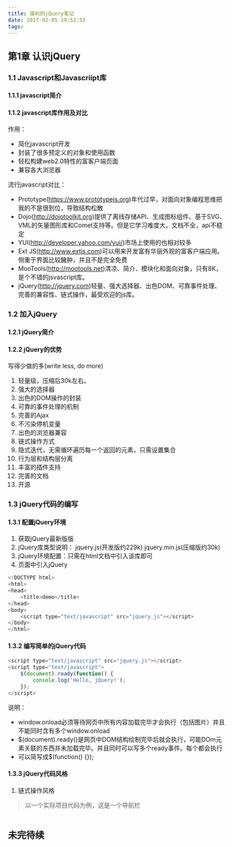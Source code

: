 ```yaml
---
title: 锋利的jQuery笔记
date: 2017-02-05 19:52:53
tags:
---
```


## 第1章 认识jQuery

### 1.1 Javascript和Javascriipt库

#### 1.1.1 javascript简介

#### 1.1.2 javascript库作用及对比
作用：

<!--more-->

- 简化javascript开发
- 封装了很多预定义的对象和使用函数
- 轻松构建web2.0特性的富客户端页面
- 兼容各大浏览器

流行javascript对比：

- Prototype(https://www.prototypejs.org)年代过早，对面向对象编程思维把我的不是很到位，导致结构松散
- Dojo(http://dojotoolkit.org)提供了离线存储API、生成图标组件、基于SVG、VML的矢量图形库和Comet支持等。但是它学习难度大，文档不全，api不稳定
- YUI(http://developer.yahoo.com/yui/)市场上使用的也相对较多
- Ext JS(http://www.extjs.com)可以用来开发富有华丽外观的富客户端应用。侧重于界面比较臃肿，并且不是完全免费
- MooTools(http://mootools.net)清凉、简介、模块化和面向对象，只有8K，是个不错的jsvascript库。
- jQuery(http://jquery.com)轻量、强大选择器、出色DOM、可靠事件处理、完善的兼容性、链式操作，最受欢迎的js库。

### 1.2 加入jQuery

#### 1.2.1 jQuery简介

#### 1.2.2 jQuery的优势
写得少做的多(write less, do more)

1. 轻量级，压缩后30k左右。
2. 强大的选择器
3. 出色的DOM操作的封装
4. 可靠的事件处理的机制
5. 完善的Ajax
6. 不污染停机变量
7. 出色的浏览器兼容
8. 链式操作方式
9. 隐式迭代，无需循环遍历每一个返回的元素，只需设置集合
10. 行为层和结构层分离
11. 丰富的插件支持
12. 完善的文档
13. 开源

### 1.3 jQuery代码的编写

#### 1.3.1 配置jQuery环境

1. 获取jQuery最新版版
2. jQuery库类型说明： jquery.js(开发版约229k) jquery.min.js(压缩版约30k)
3. jQuery环境配置：只需在html文档中引入该库即可
4. 页面中引入jQuery
```javascript
<!DOCTYPE html>
<html>
<head>
	<title>demo</title>
</head>
<body>
	<script type="text/javascript" src="jquery.js"></script>
</body>
</html>
```

#### 1.3.2 编写简单的jQuery代码
```javascript
<script type="text/javascript" src="jquery.js"></script>
<script type="text/javascript">
	$(document).ready(function() {
		console.log('Hello, jQuery!');
	});
</script>
```

说明：

- window.onload必须等待网页中所有内容加载完毕才会执行（包括图片）并且不能同时含有多个window.onload
- $(document).ready()是网页中DOM结构绘制完毕后就会执行，可能DOm元素关联的东西并未加载完毕。并且同时可以写多个ready事件。每个都会执行
- 可以简写成$(function() {});

#### 1.3.3 jQuery代码风格

1. 链式操作风格
> 以一个实际项目代码为例，这是一个导航栏

```html

```

## 未完待续 